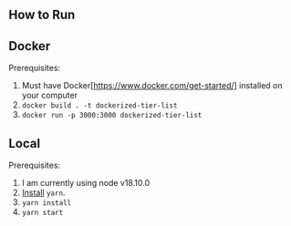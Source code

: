## How to Run


## Docker
Prerequisites:

1. Must have Docker[https://www.docker.com/get-started/] installed on your computer 
2. `docker build . -t dockerized-tier-list`
3. `docker run -p 3000:3000 dockerized-tier-list`

## Local

Prerequisites:
1. I am currently using node v18.10.0
2. [Install](https://classic.yarnpkg.com/en/docs/install/) `yarn`.  
3. `yarn install`
3. `yarn start`  
